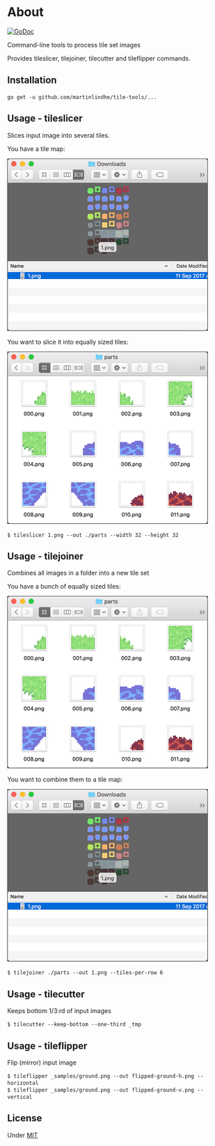 # About

[![GoDoc](https://godoc.org/github.com/martinlindhe/tile-tools?status.svg)](https://godoc.org/github.com/martinlindhe/tile-tools)

Command-line tools to process tile set images

Provides tileslicer, tilejoiner, tilecutter and tileflipper commands.


## Installation

    go get -u github.com/martinlindhe/tile-tools/...


## Usage - tileslicer

Slices input image into several tiles.

You have a tile map:

![have](docs/ex_tilemap.png)

You want to slice it into equally sized tiles:

![want](docs/ex_tiles.png)


    $ tileslicer 1.png --out ./parts --width 32 --height 32



## Usage - tilejoiner

Combines all images in a folder into a new tile set

You have a bunch of equally sized tiles:

![want](docs/ex_tiles.png)


You want to combine them to a tile map:

![have](docs/ex_tilemap.png)

    $ tilejoiner ./parts --out 1.png --tiles-per-row 6



## Usage - tilecutter

Keeps bottom 1/3:rd of input images

    $ tilecutter --keep-bottom --one-third _tmp



## Usage - tileflipper

Flip (mirror) input image

    $ tileflipper _samples/ground.png --out flipped-ground-h.png --horizontal
    $ tileflipper _samples/ground.png --out flipped-ground-v.png --vertical


## License

Under [MIT](LICENSE)
